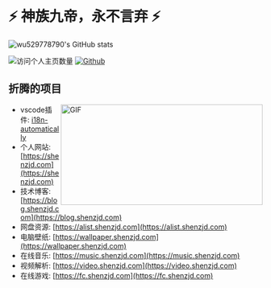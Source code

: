 
# ⚡ 神族九帝，永不言弃 ⚡

![wu529778790's GitHub stats](https://github-readme-stats.vercel.app/api?username=wu529778790&count_private=true&show_icons=true&icon_color=0366d6&text_color=24292e&bg_color=ffffff&hide_title=true)

![访问个人主页数量](https://komarev.com/ghpvc/?username=wu529778790&label=Profile%20views&color=0e75b6&style=flat)
[![Github](https://img.shields.io/github/stars/wu529778790?style=social)](https://github.com/wu529778790)

## 折腾的项目

<img align="right" alt="GIF" src="https://cdn.jsdelivr.net/gh/wu529778790/image/blog/code.gif?raw=true" width="400" height="200" />

- vscode插件: [i18n-automatically](https://marketplace.visualstudio.com/items?itemName=wu529778790.i18n-automatically)
- 个人网站: [https://shenzjd.com](https://shenzjd.com)
- 技术博客: [https://blog.shenzjd.com](https://blog.shenzjd.com)
- 网盘资源: [https://alist.shenzjd.com](https://alist.shenzjd.com)
- 电脑壁纸: [https://wallpaper.shenzjd.com](https://wallpaper.shenzjd.com)
- 在线音乐: [https://music.shenzjd.com](https://music.shenzjd.com)
- 视频解析: [https://video.shenzjd.com](https://video.shenzjd.com)
- 在线游戏: [https://fc.shenzjd.com](https://fc.shenzjd.com)

<!-- ## Buy me a coffee

[![Ko-fi](https://img.shields.io/badge/Ko-fi-343B45?style=flat&logo=kofi&logoColor=Black)](https://ko-fi.com/wu529778790) -->
